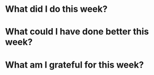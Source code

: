 # What did I do this week?

# What could I have done better this week?

# What am I grateful for this week?